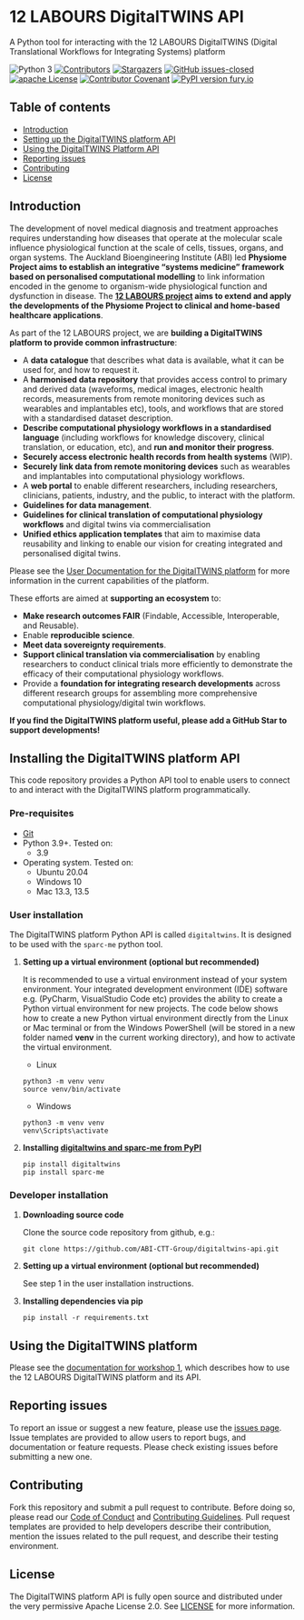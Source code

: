 # 12 LABOURS DigitalTWINS API
A Python tool for interacting with the 12 LABOURS DigitalTWINS (Digital Translational Workflows for Integrating Systems) platform

![Python 3](https://img.shields.io/badge/Python->=3.9-blue)
[![Contributors][contributors-shield]][contributors-url]
[![Stargazers][stars-shield]][stars-url]
[![GitHub issues-closed](https://img.shields.io/github/issues-closed/ABI-CTT-Group/digitaltwins-api.svg)](https://GitHub.com/ABI-CTT-Group/digitaltwins-api/issues?q=is%3Aissue+is%3Aclosed)
[![apache License][license-shield]][license-url]
[![Contributor Covenant](https://img.shields.io/badge/Contributor%20Covenant-2.1-4baaaa.svg)](code_of_conduct.md)
[![PyPI version fury.io](https://badge.fury.io/py/digitaltwins-api.svg)](https://pypi.python.org/pypi/digitaltwins)
<!--* [![Issues][issues-shield]][issues-url] -->
<!--* [![DOI](https://zenodo.org/badge/XXXX.svg)](https://zenodo.org/badge/latestdoi/XXXXX) -->

[contributors-shield]: https://img.shields.io/github/contributors/ABI-CTT-Group/digitaltwins-api.svg?style=flat-square
[contributors-url]: https://github.com/ABI-CTT-Group/digitaltwins-api/graphs/contributors
[stars-shield]: https://img.shields.io/github/stars/ABI-CTT-Group/digitaltwins-api.svg?style=flat-square
[stars-url]: https://github.com/ABI-CTT-Group/digitaltwins-api/stargazers
[issues-shield]: https://img.shields.io/github/issues/ABI-CTT-Group/digitaltwins-api.svg?style=flat-square
[issues-url]: https://github.com/ABI-CTT-Group/digitaltwins-api/issues
[license-shield]: https://img.shields.io/github/license/ABI-CTT-Group/digitaltwins-api.svg?style=flat-square
[license-url]: https://github.com/ABI-CTT-Group/digitaltwins-api/blob/master/LICENSE
[lines-of-code-shield]: https://img.shields.io/tokei/lines/github/ABI-CTT-Group/digitaltwins-api
[lines-of-code-url]: #

## Table of contents
* [Introduction](#introduction)
* [Setting up the DigitalTWINS platform API](#setting-up-the-digitaltwins-platform-API)
* [Using the DigitalTWINS Platform API](#using-the-digitalwins-platform-api)
* [Reporting issues](#reporting-issues)
* [Contributing](#contributing)
* [License](#license)

<!--* * [The problem](#the-problem) -->
<!--* * [Our solution - XXXXXX](#our-solution---XXXXX) -->
<!--* * [Impact and vision](#impact-and-vision) -->
<!--* * [Future developments](#future-developments) -->
<!--* * [Cite us](#cite-us) -->
<!--* * [FAIR practices](#fair-practices) -->
<!--* * * [Team](#team) -->
<!--* * * [Acknowledgements](#acknowledgements) -->

## Introduction
The development of novel medical diagnosis and treatment approaches requires understanding how diseases that operate at the molecular scale influence physiological function at the scale of cells, tissues, organs, and organ systems. The Auckland Bioengineering Institute (ABI) led **Physiome Project aims to establish an integrative “systems medicine” framework based on personalised computational modelling** to link information encoded in the genome to organism-wide physiological function and dysfunction in disease. The **[12 LABOURS project](https://www.auckland.ac.nz/en/abi/our-research/research-groups-themes/12-Labours.html) aims to extend and apply the developments of the Physiome Project to clinical and home-based healthcare applications**.

As part of the 12 LABOURS project, we are **building a DigitalTWINS platform to provide common infrastructure**:
* A **data catalogue** that describes what data is available, what it can be used for, and how to request it.
* A **harmonised data repository** that provides access control to primary and derived data (waveforms, medical images, electronic health records, measurements from remote monitoring devices such as wearables and implantables etc), tools, and workflows that are stored with a standardised dataset description.
* **Describe computational physiology workflows in a standardised language** (including workflows for knowledge discovery, clinical translation, or education, etc), and **run and monitor their progress**.
* **Securely access electronic health records from health systems** (WIP).
* **Securely link data from remote monitoring devices** such as wearables and implantables into computational physiology workflows.
* A **web portal** to enable different researchers, including researchers, clinicians, patients, industry, and the public, to interact with the platform.
* **Guidelines for data management**.
* **Guidelines for clinical translation of computational physiology workflows** and digital twins via commercialisation
* **Unified ethics application templates** that aim to maximise data reusability and linking to enable our vision for creating integrated and personalised digital twins.

Please see the [User Documentation for the DigitalTWINS platform](https://docs.google.com/document/d/10dQ0Cyq0NQ1JlxPYCVtGCIY2umZrYzhAltsyRd9QhgY/edit) for more information in the current capabilities of the platform.

These efforts are aimed at **supporting an ecosystem** to:
* **Make research outcomes FAIR** (Findable, Accessible, Interoperable, and Reusable).
* Enable **reproducible science**.
* **Meet data sovereignty requirements**.
* **Support clinical translation via commercialisation** by enabling researchers to conduct clinical trials more efficiently to demonstrate the efficacy of their computational physiology workflows. 
* Provide a **foundation for integrating research developments** across different research groups for assembling more comprehensive computational physiology/digital twin workflows.

**If you find the DigitalTWINS platform useful, please add a GitHub Star to support developments!**

## Installing the DigitalTWINS platform API
This code repository provides a Python API tool to enable users to connect to and interact with the DigitalTWINS platform programmatically.

### Pre-requisites 
- [Git](https://git-scm.com/)
- Python 3.9+. Tested on:
   - 3.9
- Operating system. Tested on:
  - Ubuntu 20.04
  - Windows 10
  - Mac 13.3, 13.5

### User installation
The DigitalTWINS platform Python API is called `digitaltwins`. It is designed to be used with the `sparc-me` python tool.

1. **Setting up a virtual environment (optional but recommended)**
   
   It is recommended to use a virtual environment instead of your system environment. Your integrated development environment (IDE) software e.g. (PyCharm, VisualStudio Code etc) provides the ability to create a Python virtual environment for new projects. The code below shows how to create a new Python virtual environment directly from the Linux or Mac terminal or from the Windows PowerShell (will be stored in a new folder named **venv** in the current working directory), and how to activate the virtual environment.
   
   * Linux
   ```
   python3 -m venv venv
   source venv/bin/activate
   ```
   
   * Windows
   ```
   python3 -m venv venv
   venv\Scripts\activate
   ```
2. **Installing [digitaltwins and sparc-me from PyPI](https://pypi.org/project/digitaltwins/)**
   ```
   pip install digitaltwins
   pip install sparc-me
   ```

### Developer installation

1. **Downloading source code**
   
   Clone the source code repository from github, e.g.:
   
   ```commandline
   git clone https://github.com/ABI-CTT-Group/digitaltwins-api.git
   ```
   
2. **Setting up a virtual environment (optional but recommended)**
   
   See step 1 in the user installation instructions. 
   
3. **Installing dependencies via pip**
   
   ```
   pip install -r requirements.txt
   ```
   
## Using the DigitalTWINS platform

Please see the [documentation for workshop 1](https://github.com/ABI-CTT-Group/digitaltwins-api/blob/main/tutorials/workshop_1_describing_and_storing_data.md), which describes how to use the 12 LABOURS DigitalTWINS platform and its API.

## Reporting issues 
To report an issue or suggest a new feature, please use the [issues page](https://github.com/ABI-CTT-Group/digitaltwins-api/issues). Issue templates are provided to allow users to report bugs, and documentation or feature requests. Please check existing issues before submitting a new one.

## Contributing
Fork this repository and submit a pull request to contribute. Before doing so, please read our [Code of Conduct](https://github.com/ABI-CTT-Group/digitaltwins-api/blob/master/CODE_OF_CONDUCT.md) and [Contributing Guidelines](https://github.com/ABI-CTT-Group/digitaltwins-api/blob/master/CONTRIBUTING.md). Pull request templates are provided to help developers describe their contribution, mention the issues related to the pull request, and describe their testing environment. 

## License
The DigitalTWINS platform API is fully open source and distributed under the very permissive Apache License 2.0. See [LICENSE](https://github.com/ABI-CTT-Group/digitaltwins-api/blob/main/LICENSE) for more information.

